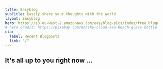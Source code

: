 ```yaml
---
title: Easyblog
subTitle: Easily share your thoughts with the world
layout: Easyblog
hero: https://s3.eu-west-2.amazonaws.com/easyblog-pics/index/free_blogging_small.jpg
# hero credit: https://pixabay.com/en/sky-cloud-sea-beach-glass-bottle-1860180/
cta:
  label: Recent Blogposts
  link: "/"
---
```


It's all up to you right now ...
---